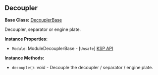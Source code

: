 ## Decoupler

**Base Class:** [DecouplerBase](DecouplerBase.md)

Decoupler, separator or engine plate.


**Instance Properties:**
- `Module`: ModuleDecouplerBase - \[`Unsafe`\] [KSP API](https://kerbalspaceprogram.com/api/class_module_decoupler_base.html)

**Instance Methods:**
- `decouple()`: void - Decouple the decoupler / separator / engine plate.
